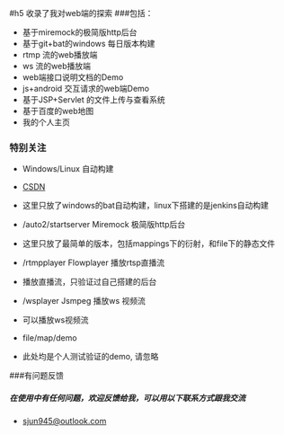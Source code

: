 #h5
收录了我对web端的探索
###包括：
* 基于miremock的极简版http后台
* 基于git+bat的windows 每日版本构建
* rtmp 流的web播放端
* ws 流的web播放端
* web端接口说明文档的Demo
* js+android 交互请求的web端Demo
* 基于JSP+Servlet 的文件上传与查看系统
* 基于百度的web地图
* 我的个人主页


### 特别关注
* Windows/Linux 自动构建
* [CSDN](https://blog.csdn.net/qq_42022061/article/details/82746951) 
* 这里只放了windows的bat自动构建，linux下搭建的是jenkins自动构建

* /auto2/startserver Miremock 极简版http后台
* 这里只放了最简单的版本，包括mappings下的衍射，和file下的静态文件

* /rtmpplayer Flowplayer 播放rtsp直播流
* 播放直播流，只验证过自己搭建的后台

* /wsplayer Jsmpeg 播放ws 视频流
* 可以播放ws视频流

* file/map/demo
* 此处均是个人测试验证的demo, 请忽略


###有问题反馈
##### 在使用中有任何问题，欢迎反馈给我，可以用以下联系方式跟我交流
* sjun945@outlook.com
